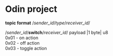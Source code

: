# Odin project

**topic format**
/_sender_id_/_type_/_receiver_id_/


/_sender_id_/**switch**/_receiver_id_/
payload |1 byte| u8<br/>
0x01 - on action<br/>
0x02 - off action<br/>
0x03 - toggle action<br/>


